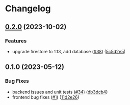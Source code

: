 # Changelog

## [0.2.0](https://github.com/GoogleCloudPlatform/app-large-data-sharing-golang/compare/v0.1.0...v0.2.0) (2023-10-02)


### Features

* upgrade firestore to 1.13, add database ([#38](https://github.com/GoogleCloudPlatform/app-large-data-sharing-golang/issues/38)) ([5c5d2e5](https://github.com/GoogleCloudPlatform/app-large-data-sharing-golang/commit/5c5d2e502a0abf6e4fda6d90445610de89aec591))

## 0.1.0 (2023-05-12)


### Bug Fixes

* backend issues and unit tests ([#34](https://github.com/GoogleCloudPlatform/app-large-data-sharing-golang/issues/34)) ([db3dcb4](https://github.com/GoogleCloudPlatform/app-large-data-sharing-golang/commit/db3dcb4c210c5752de18c2afb11d371dcddbcf55))
* frontend bug fixes ([#1](https://github.com/GoogleCloudPlatform/app-large-data-sharing-golang/issues/1)) ([11d2e26](https://github.com/GoogleCloudPlatform/app-large-data-sharing-golang/commit/11d2e26e2fb581e901d92ed47c752cf6959efdc1))
